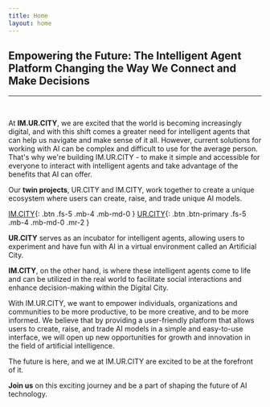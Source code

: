 ```yaml
---
title: Home
layout: home
---
```


## Empowering the Future: The Intelligent Agent Platform Changing the Way We Connect and Make Decisions
---------------------------------------

&nbsp;

At **IM.UR.CITY**, we are excited that the world is becoming increasingly digital, and with this shift comes a greater need for intelligent agents that can help us navigate and make sense of it all. However, current solutions for working with AI can be complex and difficult to use for the average person. That's why we're building IM.UR.CITY - to make it simple and accessible for everyone to interact with intelligent agents and take advantage of the benefits that AI can offer.

Our **twin projects**, UR.CITY and IM.CITY, work together to create a unique ecosystem where users can create, raise, and trade unique AI models. 

[IM.CITY]{: .btn .fs-5 .mb-4 .mb-md-0 }
[UR.CITY]{: .btn .btn-primary .fs-5 .mb-4 .mb-md-0 .mr-2 }

**UR.CITY** serves as an incubator for intelligent agents, allowing users to experiment and have fun with AI in a virtual environment called an Artificial City.    

**IM.CITY**, on the other hand, is where these intelligent agents come to life and can be utilized in the real world to facilitate social interactions and enhance decision-making within the Digital City.

With IM.UR.CITY, we want to empower individuals, organizations and communities to be more productive, to be more creative, and to be more informed. We believe that by providing a user-friendly platform that allows users to create, raise, and trade AI models in a simple and easy-to-use interface, we will open up new opportunities for growth and innovation in the field of artificial intelligence.

The future is here, and we at IM.UR.CITY are excited to be at the forefront of it. 

**Join us** on this exciting journey and be a part of shaping the future of AI technology.


[IM.CITY]: https://docs.im.city "The Digital City"
[UR.CITY]: https://docs.ur.city "The Artificial City"
